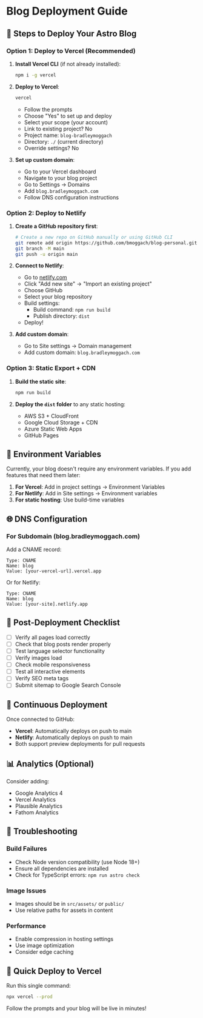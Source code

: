 # Blog Deployment Guide

## 🚀 Steps to Deploy Your Astro Blog

### Option 1: Deploy to Vercel (Recommended)

1. **Install Vercel CLI** (if not already installed):
   ```bash
   npm i -g vercel
   ```

2. **Deploy to Vercel**:
   ```bash
   vercel
   ```
   - Follow the prompts
   - Choose "Yes" to set up and deploy
   - Select your scope (your account)
   - Link to existing project? No
   - Project name: `blog-bradleymoggach`
   - Directory: `./` (current directory)
   - Override settings? No

3. **Set up custom domain**:
   - Go to your Vercel dashboard
   - Navigate to your blog project
   - Go to Settings → Domains
   - Add `blog.bradleymoggach.com`
   - Follow DNS configuration instructions

### Option 2: Deploy to Netlify

1. **Create a GitHub repository first**:
   ```bash
   # Create a new repo on GitHub manually or using GitHub CLI
   git remote add origin https://github.com/bmoggach/blog-personal.git
   git branch -M main
   git push -u origin main
   ```

2. **Connect to Netlify**:
   - Go to [netlify.com](https://netlify.com)
   - Click "Add new site" → "Import an existing project"
   - Choose GitHub
   - Select your blog repository
   - Build settings:
     - Build command: `npm run build`
     - Publish directory: `dist`
   - Deploy!

3. **Add custom domain**:
   - Go to Site settings → Domain management
   - Add custom domain: `blog.bradleymoggach.com`

### Option 3: Static Export + CDN

1. **Build the static site**:
   ```bash
   npm run build
   ```

2. **Deploy the `dist` folder** to any static hosting:
   - AWS S3 + CloudFront
   - Google Cloud Storage + CDN
   - Azure Static Web Apps
   - GitHub Pages

## 🔧 Environment Variables

Currently, your blog doesn't require any environment variables. If you add features that need them later:

1. **For Vercel**: Add in project settings → Environment Variables
2. **For Netlify**: Add in Site settings → Environment variables
3. **For static hosting**: Use build-time variables

## 🌐 DNS Configuration

### For Subdomain (blog.bradleymoggach.com)

Add a CNAME record:
```
Type: CNAME
Name: blog
Value: [your-vercel-url].vercel.app
```

Or for Netlify:
```
Type: CNAME
Name: blog
Value: [your-site].netlify.app
```

## 📝 Post-Deployment Checklist

- [ ] Verify all pages load correctly
- [ ] Check that blog posts render properly
- [ ] Test language selector functionality
- [ ] Verify images load
- [ ] Check mobile responsiveness
- [ ] Test all interactive elements
- [ ] Verify SEO meta tags
- [ ] Submit sitemap to Google Search Console

## 🔄 Continuous Deployment

Once connected to GitHub:
- **Vercel**: Automatically deploys on push to main
- **Netlify**: Automatically deploys on push to main
- Both support preview deployments for pull requests

## 📊 Analytics (Optional)

Consider adding:
- Google Analytics 4
- Vercel Analytics
- Plausible Analytics
- Fathom Analytics

## 🚨 Troubleshooting

### Build Failures
- Check Node version compatibility (use Node 18+)
- Ensure all dependencies are installed
- Check for TypeScript errors: `npm run astro check`

### Image Issues
- Images should be in `src/assets/` or `public/`
- Use relative paths for assets in content

### Performance
- Enable compression in hosting settings
- Use image optimization
- Consider edge caching

## 🎯 Quick Deploy to Vercel

Run this single command:
```bash
npx vercel --prod
```

Follow the prompts and your blog will be live in minutes!
